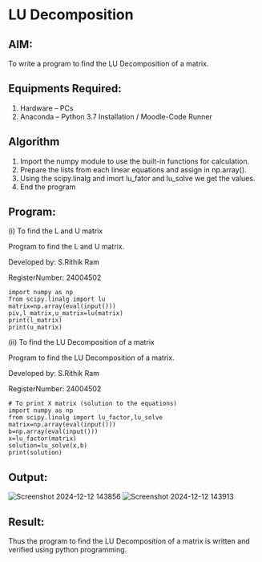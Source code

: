 # LU Decomposition 

## AIM:
To write a program to find the LU Decomposition of a matrix.

## Equipments Required:
1. Hardware – PCs
2. Anaconda – Python 3.7 Installation / Moodle-Code Runner

## Algorithm
1. Import the numpy module to use the built-in functions for calculation.
2. Prepare the lists from each linear equations and assign in np.array().
3. Using the scipy.linalg and imort lu_fator and lu_solve we get the values.
4. End the program

## Program:
(i) To find the L and U matrix

Program to find the L and U matrix.

Developed by: S.Rithik Ram

RegisterNumber: 24004502
```
import numpy as np
from scipy.linalg import lu
matrix=np.array(eval(input()))
piv,l_matrix,u_matrix=lu(matrix)
print(l_matrix)
print(u_matrix)
```
(ii) To find the LU Decomposition of a matrix

Program to find the LU Decomposition of a matrix.

Developed by: S.Rithik Ram 

RegisterNumber: 24004502
```
# To print X matrix (solution to the equations)
import numpy as np
from scipy.linalg import lu_factor,lu_solve
matrix=np.array(eval(input()))
b=np.array(eval(input()))
x=lu_factor(matrix)
solution=lu_solve(x,b)
print(solution)
```
## Output:
![Screenshot 2024-12-12 143856](https://github.com/user-attachments/assets/976696bd-5088-4121-bdf2-12460b536237)
![Screenshot 2024-12-12 143913](https://github.com/user-attachments/assets/9b31a2d6-f30c-426d-a380-a77a8a262836)









## Result:
Thus the program to find the LU Decomposition of a matrix is written and verified using python programming.

